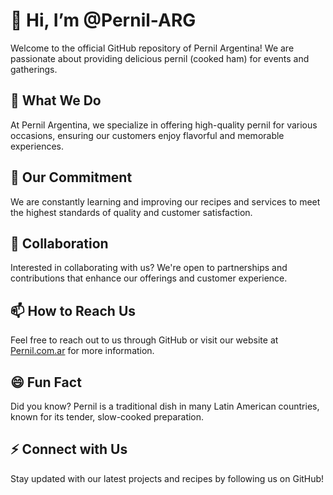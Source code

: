 # 👋 Hi, I’m @Pernil-ARG

Welcome to the official GitHub repository of Pernil Argentina! We are passionate about providing delicious pernil (cooked ham) for events and gatherings.

## 👀 What We Do
At Pernil Argentina, we specialize in offering high-quality pernil for various occasions, ensuring our customers enjoy flavorful and memorable experiences.

## 🌱 Our Commitment
We are constantly learning and improving our recipes and services to meet the highest standards of quality and customer satisfaction.

## 💞️ Collaboration
Interested in collaborating with us? We're open to partnerships and contributions that enhance our offerings and customer experience.

## 📫 How to Reach Us
Feel free to reach out to us through GitHub or visit our website at [Pernil.com.ar](https://pernil.com.ar) for more information.

## 😄 Fun Fact
Did you know? Pernil is a traditional dish in many Latin American countries, known for its tender, slow-cooked preparation.

## ⚡ Connect with Us
Stay updated with our latest projects and recipes by following us on GitHub!

<!---
Pernil-ARG/Pernil-ARG is a ✨ special ✨ repository because its `README.md` (this file) appears on your GitHub profile.
You can click the Preview link to take a look at your changes.
--->
